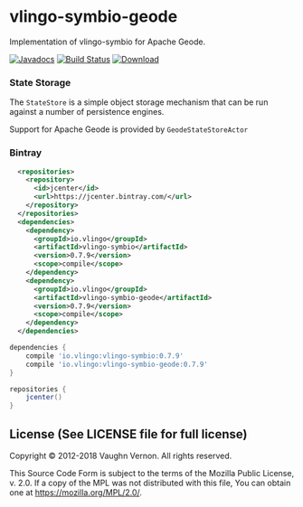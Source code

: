 # vlingo-symbio-geode
Implementation of vlingo-symbio for Apache Geode.

[![Javadocs](http://javadoc.io/badge/io.vlingo/vlingo-symbio-geode.svg?color=brightgreen)](http://javadoc.io/doc/io.vlingo/vlingo-symbio-geode) [![Build Status](https://travis-ci.org/vlingo/vlingo-symbio-geode.svg?branch=master)](https://travis-ci.org/vlingo/vlingo-symbio-geode) [ ![Download](https://api.bintray.com/packages/vlingo/vlingo-platform-java/vlingo-symbio-geode/images/download.svg) ](https://bintray.com/vlingo/vlingo-platform-java/vlingo-symbio-geode/_latestVersion)

### State Storage
The `StateStore` is a simple object storage mechanism that can be run against a number of persistence engines.

Support for Apache Geode is provided by `GeodeStateStoreActor`

### Bintray

```xml
  <repositories>
    <repository>
      <id>jcenter</id>
      <url>https://jcenter.bintray.com/</url>
    </repository>
  </repositories>
  <dependencies>
    <dependency>
      <groupId>io.vlingo</groupId>
      <artifactId>vlingo-symbio</artifactId>
      <version>0.7.9</version>
      <scope>compile</scope>
    </dependency>
    <dependency>
      <groupId>io.vlingo</groupId>
      <artifactId>vlingo-symbio-geode</artifactId>
      <version>0.7.9</version>
      <scope>compile</scope>
    </dependency>
  </dependencies>
```

```gradle
dependencies {
    compile 'io.vlingo:vlingo-symbio:0.7.9'
    compile 'io.vlingo:vlingo-symbio-geode:0.7.9'
}

repositories {
    jcenter()
}
```

License (See LICENSE file for full license)
-------------------------------------------
Copyright © 2012-2018 Vaughn Vernon. All rights reserved.

This Source Code Form is subject to the terms of the
Mozilla Public License, v. 2.0. If a copy of the MPL
was not distributed with this file, You can obtain
one at https://mozilla.org/MPL/2.0/.

